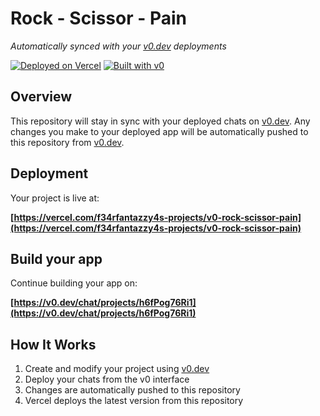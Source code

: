 # Rock - Scissor - Pain

*Automatically synced with your [v0.dev](https://v0.dev) deployments*

[![Deployed on Vercel](https://img.shields.io/badge/Deployed%20on-Vercel-black?style=for-the-badge&logo=vercel)](https://vercel.com/f34rfantazzy4s-projects/v0-rock-scissor-pain)
[![Built with v0](https://img.shields.io/badge/Built%20with-v0.dev-black?style=for-the-badge)](https://v0.dev/chat/projects/h6fPog76Ri1)

## Overview

This repository will stay in sync with your deployed chats on [v0.dev](https://v0.dev).
Any changes you make to your deployed app will be automatically pushed to this repository from [v0.dev](https://v0.dev).

## Deployment

Your project is live at:

**[https://vercel.com/f34rfantazzy4s-projects/v0-rock-scissor-pain](https://vercel.com/f34rfantazzy4s-projects/v0-rock-scissor-pain)**

## Build your app

Continue building your app on:

**[https://v0.dev/chat/projects/h6fPog76Ri1](https://v0.dev/chat/projects/h6fPog76Ri1)**

## How It Works

1. Create and modify your project using [v0.dev](https://v0.dev)
2. Deploy your chats from the v0 interface
3. Changes are automatically pushed to this repository
4. Vercel deploys the latest version from this repository